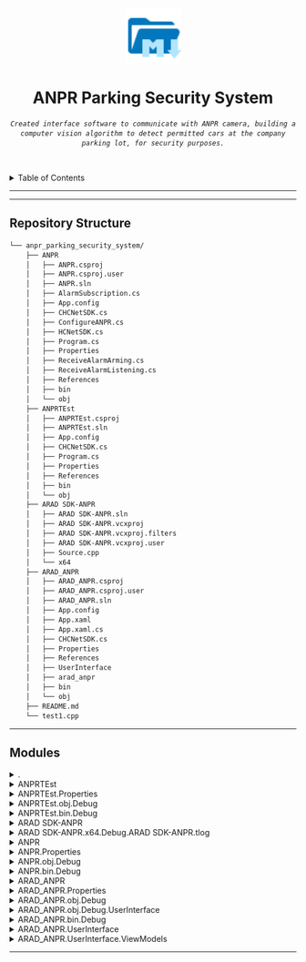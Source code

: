 <p align="center">
  <img src="https://raw.githubusercontent.com/PKief/vscode-material-icon-theme/ec559a9f6bfd399b82bb44393651661b08aaf7ba/icons/folder-markdown-open.svg" width="100" alt="project-logo">
</p>
<p align="center">
    <h1 align="center">ANPR Parking Security System</h1>
</p>
<p align="center">
    <em><code>Created interface software to communicate with ANPR camera, building a computer vision algorithm to detect permitted cars at the company parking lot, for security purposes.</code></em>
</p>

<br><!-- TABLE OF CONTENTS -->
<details>
  <summary>Table of Contents</summary><br>

- [ Overview](#-overview)
- [ Features](#-features)
- [ Repository Structure](#-repository-structure)
- [ Modules](#-modules)
- [ Getting Started](#-getting-started)
  - [ Installation](#-installation)
  - [ Usage](#-usage)
  - [ Tests](#-tests)
- [ Project Roadmap](#-project-roadmap)
- [ Contributing](#-contributing)
- [ License](#-license)
- [ Acknowledgments](#-acknowledgments)
</details>
<hr>

---

##  Repository Structure

```sh
└── anpr_parking_security_system/
    ├── ANPR
    │   ├── ANPR.csproj
    │   ├── ANPR.csproj.user
    │   ├── ANPR.sln
    │   ├── AlarmSubscription.cs
    │   ├── App.config
    │   ├── CHCNetSDK.cs
    │   ├── ConfigureANPR.cs
    │   ├── HCNetSDK.cs
    │   ├── Program.cs
    │   ├── Properties
    │   ├── ReceiveAlarmArming.cs
    │   ├── ReceiveAlarmListening.cs
    │   ├── References
    │   ├── bin
    │   └── obj
    ├── ANPRTEst
    │   ├── ANPRTEst.csproj
    │   ├── ANPRTEst.sln
    │   ├── App.config
    │   ├── CHCNetSDK.cs
    │   ├── Program.cs
    │   ├── Properties
    │   ├── References
    │   ├── bin
    │   └── obj
    ├── ARAD SDK-ANPR
    │   ├── ARAD SDK-ANPR.sln
    │   ├── ARAD SDK-ANPR.vcxproj
    │   ├── ARAD SDK-ANPR.vcxproj.filters
    │   ├── ARAD SDK-ANPR.vcxproj.user
    │   ├── Source.cpp
    │   └── x64
    ├── ARAD_ANPR
    │   ├── ARAD_ANPR.csproj
    │   ├── ARAD_ANPR.csproj.user
    │   ├── ARAD_ANPR.sln
    │   ├── App.config
    │   ├── App.xaml
    │   ├── App.xaml.cs
    │   ├── CHCNetSDK.cs
    │   ├── Properties
    │   ├── References
    │   ├── UserInterface
    │   ├── arad_anpr
    │   ├── bin
    │   └── obj
    ├── README.md
    └── test1.cpp
```

---

##  Modules

<details closed><summary>.</summary>

| File                                                                                                 | Summary                         |
| ---                                                                                                  | ---                             |
| [test1.cpp](https://github.com/Alexpascual28/anpr_parking_security_system.git/blob/master/test1.cpp) | <code>► INSERT-TEXT-HERE</code> |

</details>

<details closed><summary>ANPRTEst</summary>

| File                                                                                                                      | Summary                         |
| ---                                                                                                                       | ---                             |
| [CHCNetSDK.cs](https://github.com/Alexpascual28/anpr_parking_security_system.git/blob/master/ANPRTEst/CHCNetSDK.cs)       | <code>► INSERT-TEXT-HERE</code> |
| [ANPRTEst.sln](https://github.com/Alexpascual28/anpr_parking_security_system.git/blob/master/ANPRTEst/ANPRTEst.sln)       | <code>► INSERT-TEXT-HERE</code> |
| [Program.cs](https://github.com/Alexpascual28/anpr_parking_security_system.git/blob/master/ANPRTEst/Program.cs)           | <code>► INSERT-TEXT-HERE</code> |
| [ANPRTEst.csproj](https://github.com/Alexpascual28/anpr_parking_security_system.git/blob/master/ANPRTEst/ANPRTEst.csproj) | <code>► INSERT-TEXT-HERE</code> |
| [App.config](https://github.com/Alexpascual28/anpr_parking_security_system.git/blob/master/ANPRTEst/App.config)           | <code>► INSERT-TEXT-HERE</code> |

</details>

<details closed><summary>ANPRTEst.Properties</summary>

| File                                                                                                                                 | Summary                         |
| ---                                                                                                                                  | ---                             |
| [AssemblyInfo.cs](https://github.com/Alexpascual28/anpr_parking_security_system.git/blob/master/ANPRTEst/Properties/AssemblyInfo.cs) | <code>► INSERT-TEXT-HERE</code> |

</details>

<details closed><summary>ANPRTEst.obj.Debug</summary>

| File                                                                                                                                                                          | Summary                         |
| ---                                                                                                                                                                           | ---                             |
| [ANPRTEst.csproj.FileListAbsolute.txt](https://github.com/Alexpascual28/anpr_parking_security_system.git/blob/master/ANPRTEst/obj/Debug/ANPRTEst.csproj.FileListAbsolute.txt) | <code>► INSERT-TEXT-HERE</code> |

</details>

<details closed><summary>ANPRTEst.bin.Debug</summary>

| File                                                                                                                                        | Summary                         |
| ---                                                                                                                                         | ---                             |
| [ANPRTEst.exe.config](https://github.com/Alexpascual28/anpr_parking_security_system.git/blob/master/ANPRTEst/bin/Debug/ANPRTEst.exe.config) | <code>► INSERT-TEXT-HERE</code> |

</details>

<details closed><summary>ARAD SDK-ANPR</summary>

| File                                                                                                                                                       | Summary                         |
| ---                                                                                                                                                        | ---                             |
| [ARAD SDK-ANPR.sln](https://github.com/Alexpascual28/anpr_parking_security_system.git/blob/master/ARAD SDK-ANPR/ARAD SDK-ANPR.sln)                         | <code>► INSERT-TEXT-HERE</code> |
| [ARAD SDK-ANPR.vcxproj.filters](https://github.com/Alexpascual28/anpr_parking_security_system.git/blob/master/ARAD SDK-ANPR/ARAD SDK-ANPR.vcxproj.filters) | <code>► INSERT-TEXT-HERE</code> |
| [ARAD SDK-ANPR.vcxproj](https://github.com/Alexpascual28/anpr_parking_security_system.git/blob/master/ARAD SDK-ANPR/ARAD SDK-ANPR.vcxproj)                 | <code>► INSERT-TEXT-HERE</code> |
| [ARAD SDK-ANPR.vcxproj.user](https://github.com/Alexpascual28/anpr_parking_security_system.git/blob/master/ARAD SDK-ANPR/ARAD SDK-ANPR.vcxproj.user)       | <code>► INSERT-TEXT-HERE</code> |
| [Source.cpp](https://github.com/Alexpascual28/anpr_parking_security_system.git/blob/master/ARAD SDK-ANPR/Source.cpp)                                       | <code>► INSERT-TEXT-HERE</code> |

</details>

<details closed><summary>ARAD SDK-ANPR.x64.Debug.ARAD SDK-ANPR.tlog</summary>

| File                                                                                                                                                                                  | Summary                         |
| ---                                                                                                                                                                                   | ---                             |
| [ARAD SDK-ANPR.lastbuildstate](https://github.com/Alexpascual28/anpr_parking_security_system.git/blob/master/ARAD SDK-ANPR/x64/Debug/ARAD SDK-ANPR.tlog/ARAD SDK-ANPR.lastbuildstate) | <code>► INSERT-TEXT-HERE</code> |
| [unsuccessfulbuild](https://github.com/Alexpascual28/anpr_parking_security_system.git/blob/master/ARAD SDK-ANPR/x64/Debug/ARAD SDK-ANPR.tlog/unsuccessfulbuild)                       | <code>► INSERT-TEXT-HERE</code> |

</details>

<details closed><summary>ANPR</summary>

| File                                                                                                                                    | Summary                         |
| ---                                                                                                                                     | ---                             |
| [ANPR.sln](https://github.com/Alexpascual28/anpr_parking_security_system.git/blob/master/ANPR/ANPR.sln)                                 | <code>► INSERT-TEXT-HERE</code> |
| [ConfigureANPR.cs](https://github.com/Alexpascual28/anpr_parking_security_system.git/blob/master/ANPR/ConfigureANPR.cs)                 | <code>► INSERT-TEXT-HERE</code> |
| [CHCNetSDK.cs](https://github.com/Alexpascual28/anpr_parking_security_system.git/blob/master/ANPR/CHCNetSDK.cs)                         | <code>► INSERT-TEXT-HERE</code> |
| [ReceiveAlarmListening.cs](https://github.com/Alexpascual28/anpr_parking_security_system.git/blob/master/ANPR/ReceiveAlarmListening.cs) | <code>► INSERT-TEXT-HERE</code> |
| [ReceiveAlarmArming.cs](https://github.com/Alexpascual28/anpr_parking_security_system.git/blob/master/ANPR/ReceiveAlarmArming.cs)       | <code>► INSERT-TEXT-HERE</code> |
| [Program.cs](https://github.com/Alexpascual28/anpr_parking_security_system.git/blob/master/ANPR/Program.cs)                             | <code>► INSERT-TEXT-HERE</code> |
| [App.config](https://github.com/Alexpascual28/anpr_parking_security_system.git/blob/master/ANPR/App.config)                             | <code>► INSERT-TEXT-HERE</code> |
| [ANPR.csproj.user](https://github.com/Alexpascual28/anpr_parking_security_system.git/blob/master/ANPR/ANPR.csproj.user)                 | <code>► INSERT-TEXT-HERE</code> |
| [ANPR.csproj](https://github.com/Alexpascual28/anpr_parking_security_system.git/blob/master/ANPR/ANPR.csproj)                           | <code>► INSERT-TEXT-HERE</code> |
| [AlarmSubscription.cs](https://github.com/Alexpascual28/anpr_parking_security_system.git/blob/master/ANPR/AlarmSubscription.cs)         | <code>► INSERT-TEXT-HERE</code> |

</details>

<details closed><summary>ANPR.Properties</summary>

| File                                                                                                                             | Summary                         |
| ---                                                                                                                              | ---                             |
| [AssemblyInfo.cs](https://github.com/Alexpascual28/anpr_parking_security_system.git/blob/master/ANPR/Properties/AssemblyInfo.cs) | <code>► INSERT-TEXT-HERE</code> |

</details>

<details closed><summary>ANPR.obj.Debug</summary>

| File                                                                                                                                                                      | Summary                         |
| ---                                                                                                                                                                       | ---                             |
| [ANPR.csproj.FileListAbsolute.txt](https://github.com/Alexpascual28/anpr_parking_security_system.git/blob/master/ANPR/obj/Debug/ANPR.csproj.FileListAbsolute.txt)         | <code>► INSERT-TEXT-HERE</code> |
| [ANPRTEst.csproj.FileListAbsolute.txt](https://github.com/Alexpascual28/anpr_parking_security_system.git/blob/master/ANPR/obj/Debug/ANPRTEst.csproj.FileListAbsolute.txt) | <code>► INSERT-TEXT-HERE</code> |

</details>

<details closed><summary>ANPR.bin.Debug</summary>

| File                                                                                                                                    | Summary                         |
| ---                                                                                                                                     | ---                             |
| [ANPRTEst.exe.config](https://github.com/Alexpascual28/anpr_parking_security_system.git/blob/master/ANPR/bin/Debug/ANPRTEst.exe.config) | <code>► INSERT-TEXT-HERE</code> |

</details>

<details closed><summary>ARAD_ANPR</summary>

| File                                                                                                                                   | Summary                         |
| ---                                                                                                                                    | ---                             |
| [App.xaml.cs](https://github.com/Alexpascual28/anpr_parking_security_system.git/blob/master/ARAD_ANPR/App.xaml.cs)                     | <code>► INSERT-TEXT-HERE</code> |
| [CHCNetSDK.cs](https://github.com/Alexpascual28/anpr_parking_security_system.git/blob/master/ARAD_ANPR/CHCNetSDK.cs)                   | <code>► INSERT-TEXT-HERE</code> |
| [ARAD_ANPR.csproj](https://github.com/Alexpascual28/anpr_parking_security_system.git/blob/master/ARAD_ANPR/ARAD_ANPR.csproj)           | <code>► INSERT-TEXT-HERE</code> |
| [App.xaml](https://github.com/Alexpascual28/anpr_parking_security_system.git/blob/master/ARAD_ANPR/App.xaml)                           | <code>► INSERT-TEXT-HERE</code> |
| [ARAD_ANPR.sln](https://github.com/Alexpascual28/anpr_parking_security_system.git/blob/master/ARAD_ANPR/ARAD_ANPR.sln)                 | <code>► INSERT-TEXT-HERE</code> |
| [ARAD_ANPR.csproj.user](https://github.com/Alexpascual28/anpr_parking_security_system.git/blob/master/ARAD_ANPR/ARAD_ANPR.csproj.user) | <code>► INSERT-TEXT-HERE</code> |
| [arad_anpr](https://github.com/Alexpascual28/anpr_parking_security_system.git/blob/master/ARAD_ANPR/arad_anpr)                         | <code>► INSERT-TEXT-HERE</code> |
| [App.config](https://github.com/Alexpascual28/anpr_parking_security_system.git/blob/master/ARAD_ANPR/App.config)                       | <code>► INSERT-TEXT-HERE</code> |

</details>

<details closed><summary>ARAD_ANPR.Properties</summary>

| File                                                                                                                                              | Summary                         |
| ---                                                                                                                                               | ---                             |
| [Resources.resx](https://github.com/Alexpascual28/anpr_parking_security_system.git/blob/master/ARAD_ANPR/Properties/Resources.resx)               | <code>► INSERT-TEXT-HERE</code> |
| [AssemblyInfo.cs](https://github.com/Alexpascual28/anpr_parking_security_system.git/blob/master/ARAD_ANPR/Properties/AssemblyInfo.cs)             | <code>► INSERT-TEXT-HERE</code> |
| [Settings.settings](https://github.com/Alexpascual28/anpr_parking_security_system.git/blob/master/ARAD_ANPR/Properties/Settings.settings)         | <code>► INSERT-TEXT-HERE</code> |
| [Resources.Designer.cs](https://github.com/Alexpascual28/anpr_parking_security_system.git/blob/master/ARAD_ANPR/Properties/Resources.Designer.cs) | <code>► INSERT-TEXT-HERE</code> |
| [Settings.Designer.cs](https://github.com/Alexpascual28/anpr_parking_security_system.git/blob/master/ARAD_ANPR/Properties/Settings.Designer.cs)   | <code>► INSERT-TEXT-HERE</code> |

</details>

<details closed><summary>ARAD_ANPR.obj.Debug</summary>

| File                                                                                                                                                                             | Summary                         |
| ---                                                                                                                                                                              | ---                             |
| [ARAD_ANPR.csproj.FileListAbsolute.txt](https://github.com/Alexpascual28/anpr_parking_security_system.git/blob/master/ARAD_ANPR/obj/Debug/ARAD_ANPR.csproj.FileListAbsolute.txt) | <code>► INSERT-TEXT-HERE</code> |
| [MainWindow.g.i.cs](https://github.com/Alexpascual28/anpr_parking_security_system.git/blob/master/ARAD_ANPR/obj/Debug/MainWindow.g.i.cs)                                         | <code>► INSERT-TEXT-HERE</code> |
| [App.g.i.cs](https://github.com/Alexpascual28/anpr_parking_security_system.git/blob/master/ARAD_ANPR/obj/Debug/App.g.i.cs)                                                       | <code>► INSERT-TEXT-HERE</code> |
| [ARAD_ANPR_Content.g.cs](https://github.com/Alexpascual28/anpr_parking_security_system.git/blob/master/ARAD_ANPR/obj/Debug/ARAD_ANPR_Content.g.cs)                               | <code>► INSERT-TEXT-HERE</code> |
| [ARAD_ANPR_Content.g.i.cs](https://github.com/Alexpascual28/anpr_parking_security_system.git/blob/master/ARAD_ANPR/obj/Debug/ARAD_ANPR_Content.g.i.cs)                           | <code>► INSERT-TEXT-HERE</code> |
| [ARAD_ANPR_MarkupCompile.lref](https://github.com/Alexpascual28/anpr_parking_security_system.git/blob/master/ARAD_ANPR/obj/Debug/ARAD_ANPR_MarkupCompile.lref)                   | <code>► INSERT-TEXT-HERE</code> |
| [App.g.cs](https://github.com/Alexpascual28/anpr_parking_security_system.git/blob/master/ARAD_ANPR/obj/Debug/App.g.cs)                                                           | <code>► INSERT-TEXT-HERE</code> |

</details>

<details closed><summary>ARAD_ANPR.obj.Debug.UserInterface</summary>

| File                                                                                                                                                   | Summary                         |
| ---                                                                                                                                                    | ---                             |
| [MainWindow.g.cs](https://github.com/Alexpascual28/anpr_parking_security_system.git/blob/master/ARAD_ANPR/obj/Debug/UserInterface/MainWindow.g.cs)     | <code>► INSERT-TEXT-HERE</code> |
| [MainWindow.g.i.cs](https://github.com/Alexpascual28/anpr_parking_security_system.git/blob/master/ARAD_ANPR/obj/Debug/UserInterface/MainWindow.g.i.cs) | <code>► INSERT-TEXT-HERE</code> |

</details>

<details closed><summary>ARAD_ANPR.bin.Debug</summary>

| File                                                                                                                                           | Summary                         |
| ---                                                                                                                                            | ---                             |
| [ARAD_ANPR.exe.config](https://github.com/Alexpascual28/anpr_parking_security_system.git/blob/master/ARAD_ANPR/bin/Debug/ARAD_ANPR.exe.config) | <code>► INSERT-TEXT-HERE</code> |
| [ANPRTEst.exe.config](https://github.com/Alexpascual28/anpr_parking_security_system.git/blob/master/ARAD_ANPR/bin/Debug/ANPRTEst.exe.config)   | <code>► INSERT-TEXT-HERE</code> |

</details>

<details closed><summary>ARAD_ANPR.UserInterface</summary>

| File                                                                                                                                           | Summary                         |
| ---                                                                                                                                            | ---                             |
| [MainWindow.xaml](https://github.com/Alexpascual28/anpr_parking_security_system.git/blob/master/ARAD_ANPR/UserInterface/MainWindow.xaml)       | <code>► INSERT-TEXT-HERE</code> |
| [MainWindow.xaml.cs](https://github.com/Alexpascual28/anpr_parking_security_system.git/blob/master/ARAD_ANPR/UserInterface/MainWindow.xaml.cs) | <code>► INSERT-TEXT-HERE</code> |

</details>

<details closed><summary>ARAD_ANPR.UserInterface.ViewModels</summary>

| File                                                                                                                                                              | Summary                         |
| ---                                                                                                                                                               | ---                             |
| [MainWindowViewModel.cs](https://github.com/Alexpascual28/anpr_parking_security_system.git/blob/master/ARAD_ANPR/UserInterface/ViewModels/MainWindowViewModel.cs) | <code>► INSERT-TEXT-HERE</code> |

</details>

---
